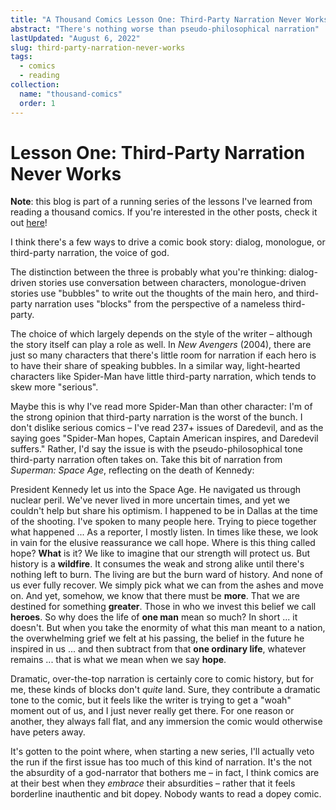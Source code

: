 ```yaml
---
title: "A Thousand Comics Lesson One: Third-Party Narration Never Works"
abstract: "There's nothing worse than pseudo-philosophical narration"
lastUpdated: "August 6, 2022"
slug: third-party-narration-never-works
tags:
  - comics
  - reading
collection:
  name: "thousand-comics"
  order: 1
---
```


# Lesson One: Third-Party Narration Never Works

<div data-daisy="alert-info">

**Note**: this blog is part of a running series of the lessons I've learned from reading a thousand comics. If you're interested in the other posts, check it out [here](https://elanmed.dev/blog/lessons-from-reading-a-thousand-comics)!

</div>

I think there's a few ways to drive a comic book story: dialog, monologue, or third-party narration, the voice of god.

The distinction between the three is probably what you're thinking: dialog-driven stories use conversation between characters, monologue-driven stories use "bubbles" to write out the thoughts of the main hero, and third-party narration uses "blocks" from the perspective of a nameless third-party.

The choice of which largely depends on the style of the writer – although the story itself can play a role as well. In _New Avengers_ (2004), there are just so many characters that there's little room for narration if each hero is to have their share of speaking bubbles. In a similar way, light-hearted characters like Spider-Man have little third-party narration, which tends to skew more "serious".

Maybe this is why I've read more Spider-Man than other character: I'm of the strong opinion that third-party narration is the worst of the bunch. I don't dislike serious comics – I've read 237+ issues of Daredevil, and as the saying goes "Spider-Man hopes, Captain American inspires, and Daredevil suffers." Rather, I'd say the issue is with the pseudo-philosophical tone third-party narration often takes on. Take this bit of narration from _Superman: Space Age_, reflecting on the death of Kennedy:

<div data-daisy="alert">

President Kennedy let us into the Space Age. He navigated us through nuclear peril. We've never lived in more uncertain times, and yet we couldn't help but share his optimism. I happened to be in Dallas at the time of the shooting. I've spoken to many people here. Trying to piece together what happened ... As a reporter, I mostly listen. In times like these, we look in vain for the elusive reassurance we call hope. Where is this thing called hope? **What** is it? We like to imagine that our strength will protect us. But history is a **wildfire**. It consumes the weak and strong alike until there's nothing left to burn. The living are but the burn ward of history. And none of us ever fully recover. We simply pick what we can from the ashes and move on. And yet, somehow, we know that there must be **more**. That we are destined for something **greater**. Those in who we invest this belief we call **heroes**. So why does the life of **one man** mean so much? In short ... it doesn't. But when you take the enormity of what this man meant to a nation, the overwhelming grief we felt at his passing, the belief in the future he inspired in us ... and then subtract from that **one ordinary life**, whatever remains ... that is what we mean when we say **hope**.

</div>

Dramatic, over-the-top narration is certainly core to comic history, but for me, these kinds of blocks don't _quite_ land. Sure, they contribute a dramatic tone to the comic, but it feels like the writer is trying to get a "woah" moment out of us, and I just never really get there. For one reason or another, they always fall flat, and any immersion the comic would otherwise have peters away.

It's gotten to the point where, when starting a new series, I'll actually veto the run if the first issue has too much of this kind of narration. It's the not the absurdity of a god-narrator that bothers me – in fact, I think comics are at their best when they _embrace_ their absurdities – rather that it feels borderline inauthentic and bit dopey. Nobody wants to read a dopey comic.
